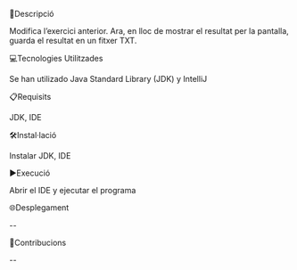 📄Descripció

Modifica l’exercici anterior. Ara, en lloc de mostrar el resultat per la pantalla, guarda el resultat en un fitxer TXT.

💻Tecnologies Utilitzades

Se han utilizado Java Standard Library (JDK) y IntelliJ

📋Requisits

JDK, IDE

🛠️Instal·lació

Instalar JDK, IDE

▶️Execució

Abrir el IDE y ejecutar el programa

🌐Desplegament

--

🤝Contribucions

--
